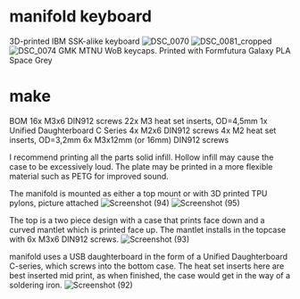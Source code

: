 # manifold keyboard
3D-printed IBM SSK-alike keyboard
![DSC_0070](https://github.com/galile0-designs/manifold_kbd/assets/134774462/b252c2dc-bde0-4c5d-8960-ae8a56bcee96)
![DSC_0081_cropped](https://github.com/galile0-designs/manifold_kbd/assets/134774462/03f7e2f3-6a8c-4df4-b7ef-28f6d4dd6936)
![DSC_0074](https://github.com/galile0-designs/manifold_kbd/assets/134774462/d598e111-5a81-476b-81a5-3b9dc948d9b2)
GMK MTNU WoB keycaps. Printed with Formfutura Galaxy PLA Space Grey

# make
BOM
16x M3x6 DIN912 screws
22x M3 heat set inserts, OD=4,5mm
1x Unified Daughterboard C Series
4x M2x6 DIN912 screws
4x M2 heat set inserts, OD=3,2mm
6x M3x12mm (or 16mm) DIN912 screws

I recommend printing all the parts solid infill. Hollow infill may cause the case to be excessively loud. The plate may be printed in a more flexible material such as PETG for improved sound.

The manifold is mounted as either a top mount or with 3D printed TPU pylons, picture attached
![Screenshot (94)](https://github.com/galile0-designs/manifold_kbd/assets/134774462/e1f36a0e-4a89-44e3-af3c-6360769ce2af)
![Screenshot (95)](https://github.com/galile0-designs/manifold_kbd/assets/134774462/add7e961-8f75-4749-8517-b8f546d10548)

The top is a two piece design with a case that prints face down and a curved mantlet which is printed face up. The mantlet installs in the topcase with 6x M3x6 DIN912 screws.
![Screenshot (93)](https://github.com/galile0-designs/manifold_kbd/assets/134774462/2f5e56d7-d980-4d1c-ac31-136580017988)

manifold uses a USB daughterboard in the form of a Unified Daughterboard C-series, which screws into the bottom case. The heat set inserts here are best inserted mid print, as when finished, the case would get in the way of a soldering iron.
![Screenshot (92)](https://github.com/galile0-designs/manifold_kbd/assets/134774462/232ea1ef-cac2-4195-90cd-f5b6dee64dce)

